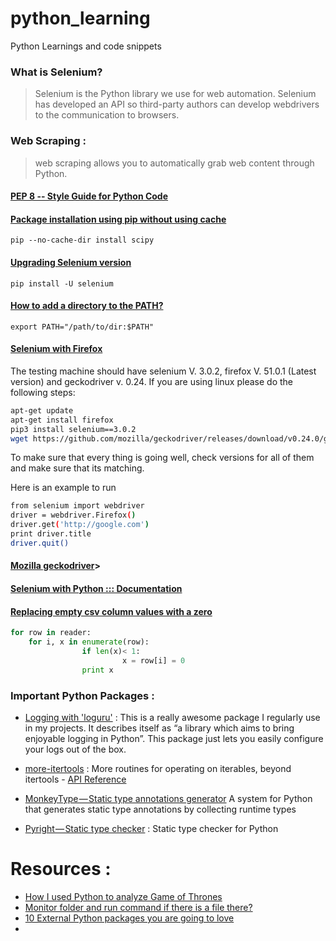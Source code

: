 # python_learning
Python Learnings and code snippets

### What is Selenium?
  > Selenium is the Python library we use for web automation. Selenium has developed an API so third-party authors can develop webdrivers to the communication to browsers.

### Web Scraping :
  > web scraping allows you to automatically grab web content through Python.

#### [PEP 8 -- Style Guide for Python Code](https://www.python.org/dev/peps/pep-0008/)

#### [Package installation using pip without using cache](https://stackoverflow.com/questions/9510474/removing-pips-cache)
```shell
pip --no-cache-dir install scipy
```

#### [Upgrading Selenium version](https://stackoverflow.com/questions/43723061/selenium-is-giving-keyerror-sessionid)
```shell
pip install -U selenium
```

#### [How to add a directory to the PATH?](https://askubuntu.com/questions/60218/how-to-add-a-directory-to-the-path)
```shell
export PATH="/path/to/dir:$PATH"
```


#### [Selenium with Firefox](https://askubuntu.com/questions/851401/where-to-find-geckodriver-needed-by-selenium-python-package)
The testing machine should have selenium V. 3.0.2, firefox V. 51.0.1 (Latest version) and geckodriver v. 0.24. If you are using linux please do the following steps:
```bash
apt-get update
apt-get install firefox
pip3 install selenium==3.0.2
wget https://github.com/mozilla/geckodriver/releases/download/v0.24.0/geckodriver-v0.24.0-linux32.tar.gz -O /tmp/geckodriver.tar.gz && tar -C /opt -xzf /tmp/geckodriver.tar.gz && chmod 755 /opt/geckodriver && ln -fs /opt/geckodriver /home/codemantra/Programs/geckodriver && ln -fs /opt/geckodriver /home/codemantra/Programs/geckodriver
```
To make sure that every thing is going well, check versions for all of them and make sure that its matching.

Here is an example to run
```bash
from selenium import webdriver
driver = webdriver.Firefox()
driver.get('http://google.com')
print driver.title
driver.quit()
```

#### [Mozilla geckodriver](https://github.com/mozilla/geckodriver/releases/tag/v0.24.0)>

#### [Selenium with Python ::: Documentation](https://selenium-python.readthedocs.io/index.html)

#### [Replacing empty csv column values with a zero](https://stackoverflow.com/questions/2862709/replacing-empty-csv-column-values-with-a-zero)
```python
for row in reader:
    for i, x in enumerate(row):
                if len(x)< 1:
                         x = row[i] = 0
                print x
```

### Important Python Packages :
- [Logging with 'loguru'](https://github.com/Delgan/loguru) : 
This is a really awesome package I regularly use in my projects. It describes itself as “a library which aims to bring enjoyable logging in Python”. This package just lets you easily configure your logs out of the box.

- [more-itertools](https://github.com/erikrose/more-itertools) : More routines for operating on iterables, beyond itertools - [API Reference](https://more-itertools.readthedocs.io/en/stable/api.html#more_itertools.seekable)

- [MonkeyType — Static type annotations generator](https://github.com/Instagram/MonkeyType)
A system for Python that generates static type annotations by collecting runtime types 

- [Pyright — Static type checker](https://github.com/microsoft/pyright) : Static type checker for Python 

# Resources :
- [How I used Python to analyze Game of Thrones](https://medium.freecodecamp.org/how-i-used-python-to-analyze-game-of-thrones-503a96028ce6)
- [Monitor folder and run command if there is a file there?](https://askubuntu.com/questions/893019/monitor-folder-and-run-command-if-there-is-a-file-there) 
- [10 External Python packages you are going to love](https://medium.freecodecamp.org/these-python-packages-will-help-accelerate-your-development-process-d4b3f170b1ea)
-

